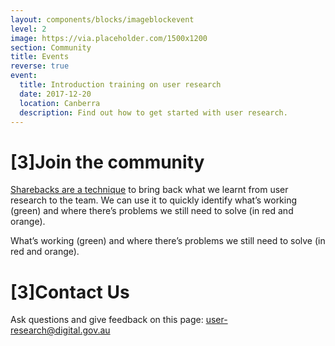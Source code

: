 ```yaml
---
layout: components/blocks/imageblockevent
level: 2
image: https://via.placeholder.com/1500x1200
section: Community
title: Events
reverse: true
event:
  title: Introduction training on user research
  date: 2017-12-20
  location: Canberra
  description: Find out how to get started with user research.
---
```


# [3]Join the community
[Sharebacks are a technique](http://google.com) to bring back what we learnt from user research to the team. We can use it to quickly identify what’s working (green) and where there’s problems we still need to solve (in red and orange).

What’s working (green) and where there’s problems we still need to solve (in red and orange).

# [3]Contact Us
Ask questions and give feedback on this page: [user-research@digital.gov.au](mailto:user-research@digital.gov.au)
